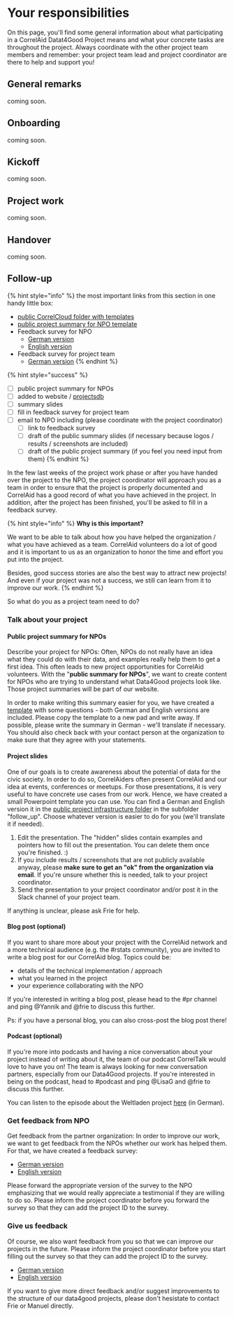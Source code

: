 # Your responsibilities

On this page, you'll find some general information about what participating in a CorrelAid Datat4Good Project means and what your concrete tasks are throughout the project. Always coordinate with the other project team members and remember: your project team lead and project coordinator are there to help and support you!

## General remarks

coming soon.

## Onboarding

coming soon.

## Kickoff

coming soon.

## Project work

coming soon.

## Handover

coming soon.

## Follow-up

{% hint style="info" %}
the most important links from this section in one handy little box:

* [public CorrelCloud folder with templates](https://correlcloud.org/index.php/s/N8rXFWpbNJDNiZS)
* [public project summary for NPO template](https://pad.correlaid.org/lTV3NzFNRxGK3wrcSYIk4Q?both#)
* Feedback survey for NPO
  * [German version](https://www.surveymonkey.de/r/correlaid_projekt_feedback_npo)
  * [English version](https://de.surveymonkey.com/r/correlaid_project_feedback_npo)
* Feedback survey for project team
  * [German version](https://www.surveymonkey.de/r/correlaid_projekt_feedback)
{% endhint %}

{% hint style="success" %}
* [ ] public project summary for NPOs
* [ ] added to website / [projectsdb](https://github.com/CorrelAid/projectsdb)
* [ ] summary slides 
* [ ] fill in feedback survey for project team
* [ ] email to NPO including \(please coordinate with the project coordinator\)
  * [ ] link to feedback survey
  * [ ] draft of the public summary slides \(if necessary because logos / results / screenshots are included\)
  * [ ] draft of the public project summary \(if you feel you need input from them\)
{% endhint %}

In the few last weeks of the project work phase or after you have handed over the project to the NPO, the project coordinator will approach you as a team in order to ensure that the project is properly documented and CorrelAid has a good record of what you have achieved in the project. In addition, after the project has been finished, you'll be asked to fill in a feedback survey.

{% hint style="info" %}
**Why is this important?**

We want to be able to talk about how you have helped the organization / what you have achieved as a team. CorrelAid volunteers do a lot of good and it is important to us as an organization to honor the time and effort you put into the project.

Besides, good success stories are also the best way to attract new projects! And even if your project was not a success, we still can learn from it to improve our work.
{% endhint %}

So what do you as a project team need to do?

### Talk about your project

#### Public project summary for NPOs

Describe your project for NPOs: Often, NPOs do not really have an idea what they could do with their data, and examples really help them to get a first idea. This often leads to new project opportunities for CorrelAid volunteers. With the "**public summary for NPOs**", we want to create content for NPOs who are trying to understand what Data4Good projects look like. Those project summaries will be part of our website.

In order to make writing this summary easier for you, we have created a [template](https://pad.correlaid.org/lTV3NzFNRxGK3wrcSYIk4Q?both) with some questions - both German and English versions are included. Please copy the template to a new pad and write away. If possible, please write the summary in German - we'll translate if necessary. You should also check back with your contact person at the organization to make sure that they agree with your statements.

#### Project slides

One of our goals is to create awareness about the potential of data for the civic society. In order to do so, CorrelAiders often present CorrelAid and our idea at events, conferences or meetups. For those presentations, it is very useful to have concrete use cases from our work. Hence, we have created a small Powerpoint template you can use. You can find a German and English version it in the [public project infrastructure folder](https://correlcloud.org/index.php/s/N8rXFWpbNJDNiZS) in the subfolder "follow\_up". Choose whatever version is easier to do for you \(we'll translate it if needed\).

1. Edit the presentation. The "hidden" slides contain examples and pointers how to fill out the presentation. You can delete them once you're finished. :\) 
2. If you include results / screenshots that are not publicly available anyway, please **make sure to get an "ok" from the organization via email**. If you're unsure whether this is needed, talk to your project coordinator. 
3. Send the presentation to your project coordinator and/or post it in the Slack channel of your project team.

If anything is unclear, please ask Frie for help.

#### Blog post \(optional\)

If you want to share more about your project with the CorrelAid network and a more technical audience \(e.g. the \#rstats community\), you are invited to write a blog post for our CorrelAid blog. Topics could be:

* details of the technical implementation / approach
* what you learned in the project 
* your experience collaborating with the NPO

If you're interested in writing a blog post, please head to the \#pr channel and ping @Yannik and @frie to discuss this further.

Ps: if you have a personal blog, you can also cross-post the blog post there!

#### Podcast \(optional\)

If you're more into podcasts and having a nice conversation about your project instead of writing about it, the team of our podcast CorrelTalk would love to have you on! The team is always looking for new conversation partners, especially from our Data4Good projects. If you're interested in being on the podcast, head to \#podcast and ping @LisaG and @frie to discuss this further.

You can listen to the episode about the Weltladen project [here](https://soundcloud.com/correlaid_podcast/about-correlaid-automatisierte-reportgenerierung-fur-die-weltladen) \(in German\).

### Get feedback from NPO

Get feedback from the partner organization: In order to improve our work, we want to get feedback from the NPOs whether our work has helped them. For that, we have created a feedback survey:

* [German version](https://www.surveymonkey.de/r/correlaid_projekt_feedback_npo) 
* [English version](https://de.surveymonkey.com/r/correlaid_project_feedback_npo)

Please forward the appropriate version of the survey to the NPO emphasizing that we would really appreciate a testimonial if they are willing to do so. Please inform the project coordinator before you forward the survey so that they can add the project ID to the survey.

### Give us feedback

Of course, we also want feedback from you so that we can improve our projects in the future. Please inform the project coordinator before you start filling out the survey so that they can add the project ID to the survey.

* [German version ](https://www.surveymonkey.de/r/correlaid_projekt_feedback)
* [English version](https://www.surveymonkey.de/r/correlaid_project_feedback)

If you want to give more direct feedback and/or suggest improvements to the structure of our data4good projects, please don't hesistate to contact Frie or Manuel directly.

